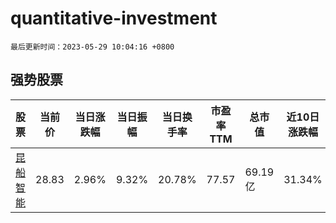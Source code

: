 # quantitative-investment

`最后更新时间：2023-05-29 10:04:16 +0800`

## 强势股票

|股票|当前价|当日涨跌幅|当日振幅|当日换手率|市盈率TTM|总市值|近10日涨跌幅|
|----|----|----|----|----|----|----|----|
|[昆船智能](https://xueqiu.com/S/SZ301311)|28.83|2.96%|9.32%|20.78%|77.57|69.19亿|31.34%|
